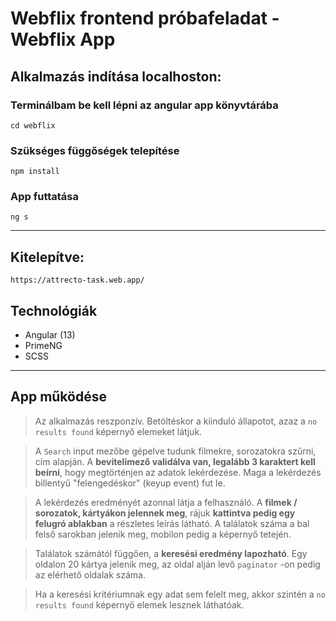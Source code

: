 # Webflix frontend próbafeladat - Webflix App

## Alkalmazás indítása localhoston:
### Terminálbam be kell lépni az angular app könyvtárába 
```
cd webflix
```
### Szükséges függőségek telepítése
```
npm install
```
### App futtatása
```
ng s
```
---

## Kitelepítve:
```
https://attrecto-task.web.app/
```

## Technológiák
- Angular (13)
- PrimeNG
- SCSS

---

## App működése
>Az alkalmazás reszponzív. Betöltéskor a kiinduló állapotot, azaz a `no results found` képernyő elemeket látjuk.

>A `Search` input mezőbe gépelve tudunk filmekre, sorozatokra szűrni, cím alapján.
A **bevitelimező validálva van, legalább 3 karaktert kell beírni**, hogy megtörténjen az adatok lekérdezése.
Maga a lekérdezés billentyű "felengedéskor" (keyup event) fut le. 

>A lekérdezés eredményét azonnal látja a felhasználó. A **filmek / sorozatok, kártyákon jelennek meg**, rájuk **kattintva pedig egy felugró ablakban** a részletes leírás látható.
A találatok száma a bal felső sarokban jelenik meg, mobilon pedig a képernyő tetején.

>Találatok számától függően, a **keresési eredmény lapozható**. Egy oldalon 20 kártya jelenik meg, az oldal alján levő `paginator` 
-on pedig az elérhető oldalak száma.

>Ha a keresési kritériumnak egy adat sem felelt meg, akkor szintén a `no results found` képernyő elemek lesznek láthatóak.

